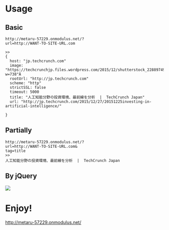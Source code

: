 # Usage
## Basic
```
http://metaru-57229.onmodulus.net/?
url=http://WANT-TO-SITE-URL.com

>>
{
  host: "jp.techcrunch.com"
  image: "https://techcrunchjp.files.wordpress.com/2015/12/shutterstock_228897490.png?w=738"Â
  rootUrl: "http://jp.techcrunch.com"
  scheme: "http"
  strictSSL: false
  timeout: 5000
  title: "人工知能分野の投資環境、最前線を分析  |  TechCrunch Japan"
  url: "http://jp.techcrunch.com/2015/12/27/20151225investing-in-artificial-intelligence/"

}
```

## Partially

```
http://metaru-57229.onmodulus.net/?  
url=http://WANT-TO-SITE-URL.com&  
tag=title
>>
人工知能分野の投資環境、最前線を分析  |  TechCrunch Japan
```

## By jQuery
![](https://qiita-image-store.s3.amazonaws.com/0/36652/d7a8c8ef-d38e-4a9d-7c91-97b180fd529d.png)

# Enjoy!
http://metaru-57229.onmodulus.net/

